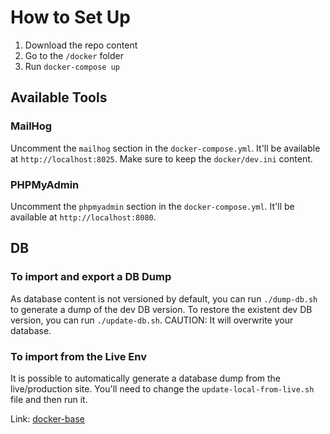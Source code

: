 # How to Set Up

1. Download the repo content
2. Go to the `/docker` folder
3. Run `docker-compose up`

## Available Tools

### MailHog

Uncomment the `mailhog` section in the `docker-compose.yml`. It'll be available at `http://localhost:8025`. Make sure to keep the `docker/dev.ini` content.

### PHPMyAdmin

Uncomment the `phpmyadmin` section in the `docker-compose.yml`. It'll be available at `http://localhost:8080`.

## DB

### To import and export a DB Dump

As database content is not versioned by default, you can run `./dump-db.sh` to generate a dump of the dev DB version. To restore the existent dev DB version, you can run `./update-db.sh`. CAUTION: It will overwrite your database.

### To import from the Live Env

It is possible to automatically generate a database dump from the live/production site. You'll need to change the `update-local-from-live.sh` file and then run it.

Link: [docker-base](https://github.com/felipeelia/docker-base-env)